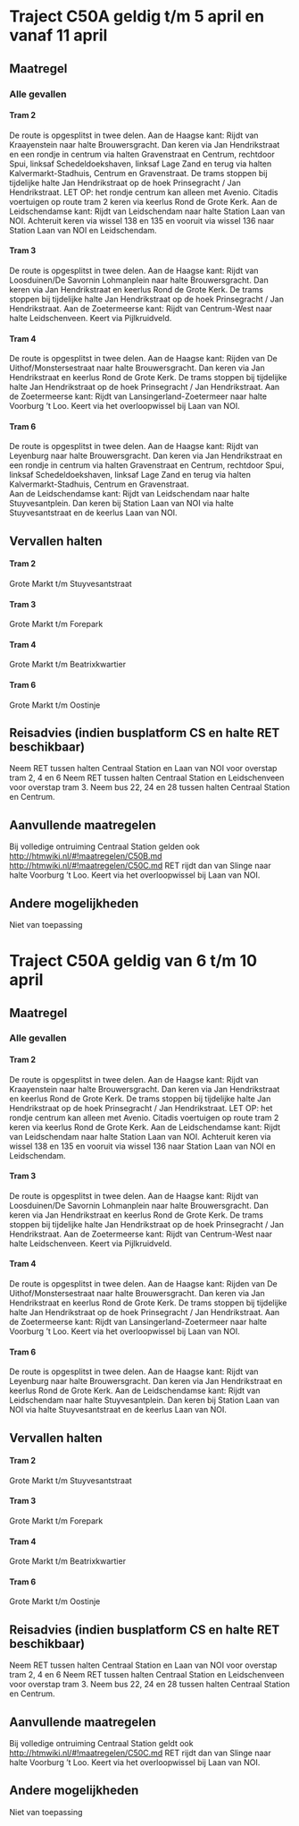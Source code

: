 # Traject C50A geldig t/m 5 april en vanaf 11 april
## Maatregel
### Alle gevallen

#### Tram 2
De route is opgesplitst in twee delen.
Aan de Haagse kant: 
Rijdt van Kraayenstein naar halte Brouwersgracht.
Dan keren via Jan Hendrikstraat en een rondje in centrum via halten Gravenstraat en Centrum, rechtdoor Spui, linksaf Schedeldoekshaven, linksaf Lage Zand en terug via halten Kalvermarkt-Stadhuis, Centrum en Gravenstraat. 
De trams stoppen bij tijdelijke halte Jan Hendrikstraat op de hoek Prinsegracht / Jan Hendrikstraat. 
LET OP: het rondje centrum kan alleen met Avenio. Citadis voertuigen op route tram 2 keren via keerlus Rond de Grote Kerk.
Aan de Leidschendamse kant: 
Rijdt van Leidschendam naar halte Station Laan van NOI.
Achteruit keren via wissel 138 en 135 en vooruit via wissel 136 naar Station Laan van NOI en Leidschendam.

#### Tram 3
De route is opgesplitst in twee delen.
Aan de Haagse kant: 
Rijdt van Loosduinen/De Savornin Lohmanplein naar halte Brouwersgracht.
Dan keren via Jan Hendrikstraat en keerlus Rond de Grote Kerk.
De trams stoppen bij tijdelijke halte Jan Hendrikstraat op de hoek Prinsegracht / Jan Hendrikstraat.
Aan de Zoetermeerse kant: 
Rijdt van Centrum-West naar halte Leidschenveen.
Keert via Pijlkruidveld.

#### Tram 4
De route is opgesplitst in twee delen.
Aan de Haagse kant: 
Rijden van De Uithof/Monstersestraat naar halte Brouwersgracht.
Dan keren via Jan Hendrikstraat en keerlus Rond de Grote Kerk.
De trams stoppen bij tijdelijke halte Jan Hendrikstraat op de hoek Prinsegracht / Jan Hendrikstraat.
Aan de Zoetermeerse kant: 
Rijdt van Lansingerland-Zoetermeer naar halte Voorburg ’t Loo.
Keert via het overloopwissel bij Laan van NOI.

#### Tram 6
De route is opgesplitst in twee delen.
Aan de Haagse kant: 
Rijdt van Leyenburg naar halte Brouwersgracht.
Dan keren via Jan Hendrikstraat en een rondje in centrum via halten Gravenstraat en Centrum, rechtdoor Spui, linksaf Schedeldoekshaven, linksaf Lage Zand en terug via halten Kalvermarkt-Stadhuis, Centrum en Gravenstraat.  
Aan de Leidschendamse kant: 
Rijdt van Leidschendam naar halte Stuyvesantplein. 
Dan keren bij Station Laan van NOI via halte Stuyvesantstraat en de keerlus Laan van NOI.

## Vervallen halten
#### Tram 2
Grote Markt t/m Stuyvesantstraat
#### Tram 3
Grote Markt t/m Forepark
#### Tram 4
Grote Markt t/m Beatrixkwartier
#### Tram 6
Grote Markt t/m Oostinje

## Reisadvies (indien busplatform CS en halte RET beschikbaar)
Neem RET tussen halten Centraal Station en Laan van NOI voor overstap tram 2, 4 en 6 
Neem RET tussen halten Centraal Station en Leidschenveen voor overstap tram 3. Neem bus 22, 24 en 28 tussen halten Centraal Station en Centrum.

## Aanvullende maatregelen
Bij volledige ontruiming Centraal Station gelden ook 
http://htmwiki.nl/#!maatregelen/C50B.md
http://htmwiki.nl/#!maatregelen/C50C.md
RET rijdt dan van Slinge naar halte Voorburg ’t Loo.
Keert via het overloopwissel bij Laan van NOI.

## Andere mogelijkheden
Niet van toepassing

# Traject C50A geldig van 6 t/m 10 april 
## Maatregel
### Alle gevallen

#### Tram 2
De route is opgesplitst in twee delen.
Aan de Haagse kant: 
Rijdt van Kraayenstein naar halte Brouwersgracht.
Dan keren via Jan Hendrikstraat en keerlus Rond de Grote Kerk. 
De trams stoppen bij tijdelijke halte Jan Hendrikstraat op de hoek Prinsegracht / Jan Hendrikstraat. 
LET OP: het rondje centrum kan alleen met Avenio. Citadis voertuigen op route tram 2 keren via keerlus Rond de Grote Kerk.
Aan de Leidschendamse kant: 
Rijdt van Leidschendam naar halte Station Laan van NOI.
Achteruit keren via wissel 138 en 135 en vooruit via wissel 136 naar Station Laan van NOI en Leidschendam.

#### Tram 3
De route is opgesplitst in twee delen.
Aan de Haagse kant: 
Rijdt van Loosduinen/De Savornin Lohmanplein naar halte Brouwersgracht.
Dan keren via Jan Hendrikstraat en keerlus Rond de Grote Kerk.
De trams stoppen bij tijdelijke halte Jan Hendrikstraat op de hoek Prinsegracht / Jan Hendrikstraat.
Aan de Zoetermeerse kant: 
Rijdt van Centrum-West naar halte Leidschenveen.
Keert via Pijlkruidveld.

#### Tram 4
De route is opgesplitst in twee delen.
Aan de Haagse kant: 
Rijden van De Uithof/Monstersestraat naar halte Brouwersgracht.
Dan keren via Jan Hendrikstraat en keerlus Rond de Grote Kerk.
De trams stoppen bij tijdelijke halte Jan Hendrikstraat op de hoek Prinsegracht / Jan Hendrikstraat.
Aan de Zoetermeerse kant: 
Rijdt van Lansingerland-Zoetermeer naar halte Voorburg ’t Loo.
Keert via het overloopwissel bij Laan van NOI.

#### Tram 6
De route is opgesplitst in twee delen.
Aan de Haagse kant: 
Rijdt van Leyenburg naar halte Brouwersgracht.
Dan keren via Jan Hendrikstraat en keerlus Rond de Grote Kerk. 
Aan de Leidschendamse kant: 
Rijdt van Leidschendam naar halte Stuyvesantplein. 
Dan keren bij Station Laan van NOI via halte Stuyvesantstraat en de keerlus Laan van NOI.

## Vervallen halten
#### Tram 2
Grote Markt t/m Stuyvesantstraat
#### Tram 3
Grote Markt t/m Forepark
#### Tram 4
Grote Markt t/m Beatrixkwartier
#### Tram 6
Grote Markt t/m Oostinje

## Reisadvies (indien busplatform CS en halte RET beschikbaar)
Neem RET tussen halten Centraal Station en Laan van NOI voor overstap tram 2, 4 en 6 
Neem RET tussen halten Centraal Station en Leidschenveen voor overstap tram 3. 
Neem bus 22, 24 en 28 tussen halten Centraal Station en Centrum.

## Aanvullende maatregelen
Bij volledige ontruiming Centraal Station geldt ook 
http://htmwiki.nl/#!maatregelen/C50C.md
RET rijdt dan van Slinge naar halte Voorburg ’t Loo.
Keert via het overloopwissel bij Laan van NOI.

## Andere mogelijkheden
Niet van toepassing

